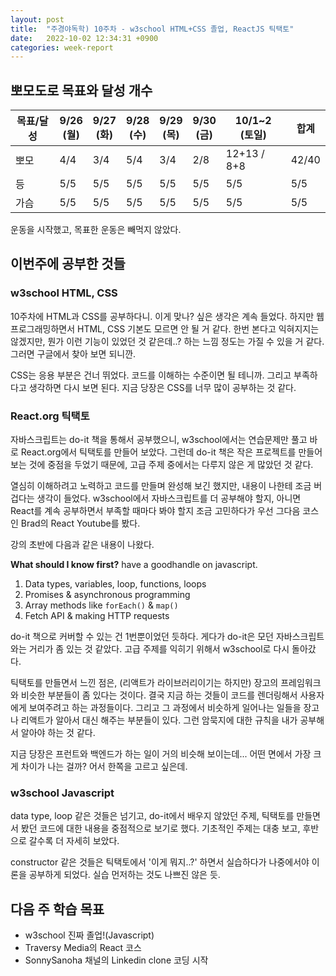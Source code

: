 ```yaml
---
layout: post
title:  "주경야독학) 10주차 - w3school HTML+CSS 졸업, ReactJS 틱택토"
date:   2022-10-02 12:34:31 +0900
categories: week-report
---
```

## 뽀모도로 목표와 달성 개수

| 목표/달성  | 9/26<br>(월) | 9/27<br>(화) | 9/28<br>(수) | 9/29<br>(목) | 9/30<br>(금) | 10/1~2<br>(토일)  | 합계  |
|-----|----|---|---|--|---|-----|-----|
| 뽀모  | 4/4  | 3/4 | 5/4 | 3/4 | 2/8 | 12+13 / 8+8 | 42/40 |
| 등 | 5/5 | 5/5 | 5/5 | 5/5 | 5/5 | 5/5 | 5/5 |
| 가슴 | 5/5 | 5/5 | 5/5 | 5/5 | 5/5 | 5/5 | 5/5 |

운동을 시작했고, 목표한 운동은 빼먹지 않았다. 

## 이번주에 공부한 것들

### w3school HTML, CSS

10주차에 HTML과 CSS를 공부하다니. 이게 맞나? 싶은 생각은 계속 들었다. 하지만 웹 프로그래밍하면서 HTML, CSS 기본도 모르면 안 될 거 같다. 한번 본다고 익혀지지는 않겠지만, 뭔가 이런 기능이 있었던 것 같은데..? 하는 느낌 정도는 가질 수 있을 거 같다. 그러면 구글에서 찾아 보면 되니깐.

CSS는 응용 부분은 건너 뛰었다. 코드를 이해하는 수준이면 될 테니까. 그리고 부족하다고 생각하면 다시 보면 된다. 지금 당장은 CSS를 너무 많이 공부하는 것 같다.


### React.org 틱택토

자바스크립트는 do-it 책을 통해서 공부했으니, w3school에서는 연습문제만 풀고 바로 React.org에서 틱택토를 만들어 보았다.
그런데 do-it 책은 작은 프로젝트를 만들어 보는 것에 중점을 두었기 때문에, 고급 주제 중에서는 다루지 않은 게 많았던 것 같다.

열심히 이해하려고 노력하고 코드를 만들며 완성해 보긴 했지만, 내용이 나한테 조금 버겁다는 생각이 들었다. w3school에서 자바스크립트를 더 공부해야 할지, 아니면 React를 계속 공부하면서 부족할 때마다 봐야 할지 조금 고민하다가 우선 그다음 코스인 Brad의 React Youtube를 봤다.

강의 초반에 다음과 같은 내용이 나왔다.

<b> What should I know first?</b>
have a goodhandle on javascript.

1. Data types, variables, loop, functions, loops
2. Promises & asynchronous programming
3. Array methods like `forEach()` & `map()`
4. Fetch API & making HTTP requests

do-it 책으로 커버할 수 있는 건 1번뿐이었던 듯하다. 게다가 do-it은 모던 자바스크립트와는 거리가 좀 있는 것 같았다. 고급 주제를 익히기 위해서 w3school로 다시 돌아갔다.

틱택토를 만들면서 느낀 점은, (리액트가 라이브러리이기는 하지만) 장고의 프레임워크와 비슷한 부분들이 좀 있다는 것이다. 결국 지금 하는 것들이 코드를 렌더링해서 사용자에게 보여주려고 하는 과정들이다. 그리고 그 과정에서 비슷하게 일어나는 일들을 장고나 리액트가 알아서 대신 해주는 부분들이 있다. 그런 암묵지에 대한 규칙을 내가 공부해서 알아야 하는 것 같다.

지금 당장은 프런트와 백엔드가 하는 일이 거의 비슷해 보이는데... 어떤 면에서 가장 크게 차이가 나는 걸까? 어서 한쪽을 고르고 싶은데.


### w3school Javascript

data type, loop 같은 것들은 넘기고, do-it에서 배우지 않았던 주제, 틱택토를 만들면서 봤던 코드에 대한 내용을 중점적으로 보기로 했다. 기초적인 주제는 대충 보고, 후반으로 갈수록 더 자세히 보았다.

constructor 같은 것들은 틱택토에서 '이게 뭐지..?' 하면서 실습하다가 나중에서야 이론을 공부하게 되었다. 실습 먼저하는 것도 나쁘진 않은 듯.



## 다음 주 학습 목표
* w3school 진짜 졸업!(Javascript)
* Traversy Media의 React 코스
* SonnySanoha 채널의 Linkedin clone 코딩 시작


